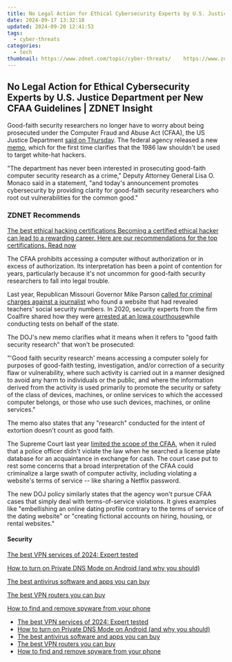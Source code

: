 ```yaml
---
title: No Legal Action for Ethical Cybersecurity Experts by U.S. Justice Department per New CFAA Guidelines | ZDNET Insight
date: 2024-09-17 13:32:18
updated: 2024-09-20 12:41:53
tags:
  - cyber-threats
categories:
  - tech
thumbnail: https://www.zdnet.com/topic/cyber-threats/    https://www.zdnet.com/a/img/resize/c816c82c86f3c1c9fbf3608f7349728493b7d591/2015/09/14/cc9231ad-b990-4d31-bc67-a59c67abf717/glowing-keyboard-hacker-security-620x465.jpg?width=170&height=96&fit=crop&auto=webp
---
```


## No Legal Action for Ethical Cybersecurity Experts by U.S. Justice Department per New CFAA Guidelines | ZDNET Insight

Good-faith security researchers no longer have to worry about being prosecuted under the Computer Fraud and Abuse Act (CFAA), the US Justice Department [said on Thursday](https://www.justice.gov/opa/pr/department-justice-announces-new-policy-charging-cases-under-computer-fraud-and-abuse-act). The federal agency released a new [memo](https://www.justice.gov/opa/press-release/file/1507126/download), which for the first time clarifies that the 1986 law shouldn't be used to target white-hat hackers. 

"The department has never been interested in prosecuting good-faith computer security research as a crime," Deputy Attorney General Lisa O. Monaco said in a statement, "and today's announcement promotes cybersecurity by providing clarity for good-faith security researchers who root out vulnerabilities for the common good."

### **ZDNET** Recommends

[The best ethical hacking certifications Becoming a certified ethical hacker can lead to a rewarding career. Here are our recommendations for the top certifications.  Read now](https://www.zdnet.com/article/best-ethical-hacking-certification/)

The CFAA prohibits accessing a computer without authorization or in excess of authorization. Its interpretation has been a point of contention for years, particularly because it's not uncommon for good-faith security researchers to fall into legal trouble. 

Last year, Republican Missouri Governor Mike Parson [called for criminal charges against a journalist](https://www.zdnet.com/article/court-rules-that-data-scraping-is-legal-in-linkedin-appeal/) who found a website that had revealed teachers' social security numbers. In 2020, security experts from the firm Coalfire shared how they were [arrested at an Iowa courthouse](https://www.zdnet.com/article/black-hat-when-penetration-testing-earns-you-a-felony-record/)while conducting tests on behalf of the state.

The DOJ's new memo clarifies what it means when it refers to "good faith security research" that won't be prosecuted: 

"'Good faith security research' means accessing a computer solely for purposes of good-faith testing, investigation, and/or correction of a security flaw or vulnerability, where such activity is carried out in a manner designed to avoid any harm to individuals or the public, and where the information derived from the activity is used primarily to promote the security or safety of the class of devices, machines, or online services to which the accessed computer belongs, or those who use such devices, machines, or online services."

The memo also states that any "research" conducted for the intent of extortion doesn't count as good faith. 

The Supreme Court last year [limited the scope of the CFAA](https://www.zdnet.com/article/us-supreme-court-limits-scope-of-cfaa-and-rules-bribing-cops-for-data-is-not-hacking/), when it ruled that a police officer didn't violate the law when he searched a license plate database for an acquaintance in exchange for cash. The court case put to rest some concerns that a broad interpretation of the CFAA could criminalize a large swath of computer activity, including violating a website's terms of service -- like sharing a Netflix password. 

The new DOJ policy similarly states that the agency won't pursue CFAA cases that simply deal with terms-of-service violations. It gives examples like "embellishing an online dating profile contrary to the terms of service of the dating website" or "creating fictional accounts on hiring, housing, or rental websites." 

#### Security

[The best VPN services of 2024: Expert tested](https://www.zdnet.com/article/best-vpn/ "The best VPN services of 2024: Expert tested")

[How to turn on Private DNS Mode on Android (and why you should)](https://www.zdnet.com/article/how-to-turn-on-private-dns-mode-on-android-and-why-you-should/ "How to turn on Private DNS Mode on Android (and why you should)")

[The best antivirus software and apps you can buy](https://www.zdnet.com/article/best-antivirus/ "The best antivirus software and apps you can buy")

[The best VPN routers you can buy](https://www.zdnet.com/article/best-vpn-router/ "The best VPN routers you can buy")

[How to find and remove spyware from your phone](https://www.zdnet.com/article/how-to-find-and-remove-spyware-from-your-phone/ "How to find and remove spyware from your phone")

* [The best VPN services of 2024: Expert tested](https://www.zdnet.com/article/best-vpn/ "The best VPN services of 2024: Expert tested")
* [How to turn on Private DNS Mode on Android (and why you should)](https://www.zdnet.com/article/how-to-turn-on-private-dns-mode-on-android-and-why-you-should/ "How to turn on Private DNS Mode on Android (and why you should)")
* [The best antivirus software and apps you can buy](https://www.zdnet.com/article/best-antivirus/ "The best antivirus software and apps you can buy")
* [The best VPN routers you can buy](https://www.zdnet.com/article/best-vpn-router/ "The best VPN routers you can buy")
* [How to find and remove spyware from your phone](https://www.zdnet.com/article/how-to-find-and-remove-spyware-from-your-phone/ "How to find and remove spyware from your phone")

<ins class="adsbygoogle"
     style="display:block"
     data-ad-format="autorelaxed"
     data-ad-client="ca-pub-7571918770474297"
     data-ad-slot="1223367746"></ins>



<ins class="adsbygoogle"
     style="display:block"
     data-ad-client="ca-pub-7571918770474297"
     data-ad-slot="8358498916"
     data-ad-format="auto"
     data-full-width-responsive="true"></ins>
